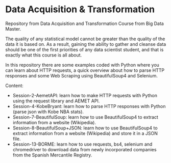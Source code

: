 # Data Acquisition & Transformation
Repository from Data Acquisition and Transformation Course from Big Data Master.

The quality of any statistical model cannot be greater than the quality of the data it is based on. As a result, gaining the ability to gather
and cleanse data should be one of the first priorities of any data scientist student, and that is exactly what this course is all about.

In this repository there are some examples coded with Python where you can learn about HTTP requests, a quick overview about how to parse HTTP responses and some Web Scraping using BeautifulSoup4 and Selenium. 

Content:
- Session-2-AemetAPI: learn how to make HTTP requests with Python using the request library and AEMET API.
- Session-4-KobeBryant: learn how to parse HTTP responses with Python (parse json with Kobe NBA stats).
- Session-7-BeautifulSoup: learn how to use BeautifulSoup4 to extract information from a website (Wikipedia).
- Session-8-BeautifulSoup+JSON: learn how to use BeautifulSoup4 to extract information from a website (Wikipedia) and store it in a JSON file.
- Session-13-BORME: learn how to use requests, bs4, selenium and chromedriver to download data from newly incorporated companies from the Spanish Mercantile Registry.
